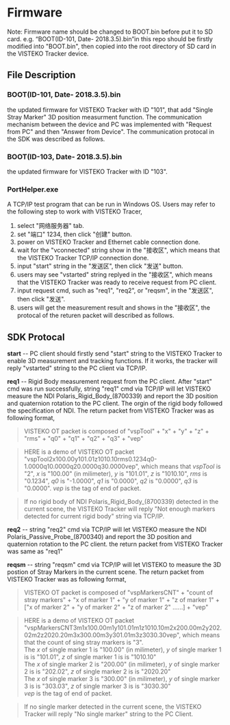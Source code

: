 # Firmware

Note: Firmware name should be changed to BOOT.bin before put it to SD card. e.g. “BOOT(ID-101, Date- 2018.3.5).bin”in this repo should be firstly modified into "BOOT.bin", then copied into the root directory of SD card in the VISTEKO Tracker device.

## File Description  

### BOOT(ID-101, Date- 2018.3.5).bin
   the updated firmware for VISTEKO Tracker with ID "101", that add "Single Stray Marker" 3D position measurment function. The communication mechanism between the device and PC was implemented with "Request from PC" and then "Answer from Device". The communication protocal in the SDK was described as follows.  
   
### BOOT(ID-103, Date- 2018.3.5).bin
   the updated firmware for VISTEKO Tracker with ID "103".   
   
### PortHelper.exe   
   A TCP/IP test program that can be run in Windows OS. Users may refer to the following step to work with VISTEKO Tracer,  
   1. select "网络服务器" tab.  
   2. set "端口" 1234, then click "创建" button.  
   3. power on VISTEKO Tracker and Ethernet cable connection done.  
   4. wait for the "vconnected" string show in the "接收区", which means that the VISTEKO Tracker TCP/IP connection done.
   5. input "start" string in the "发送区", then click "发送" button.  
   6. users may see "vstarted" string replyed in the "接收区", which means that the VISTEKO Tracker was ready to receive request from PC client.  
   7. input request cmd, such as "req1", "req2", or "reqsm", in the "发送区", then click "发送".  
   8. users will get the measurement result and shows in the "接收区", the protocal of the returen packet will described as follows.
   
## SDK Protocal  
   **start** -- PC client should firstly send "start" string to the VISTEKO Tracker to enable 3D measurement and tracking functions. If it works, the tracker will reply "vstarted" string to the PC client via TCP/IP.  
   
   **req1**  -- Rigid Body measurement request from the PC client. After "start" cmd was run successfully, string "req1" cmd via TCP/IP will let VISTEKO measure the NDI Polaris_Rigid_Body_(8700339) and report the 3D position and quaternion rotation to the PC client. The orgin of the rigid body followed the specification of NDI. The return packet from VISTEKO Tracker was as following format,  
   > VISTEKO OT packet is composed of "vspTool" + "x" + "y" + "z" + "rms" + "q0" + "q1" + "q2" + "q3" + "vep"  
   
   > HERE is a demo of VISTEKO OT packet "vspTool2x100.00y101.01z1010.10rms0.1234q0-1.0000q10.0000q20.0000q30.0000vep", which means that _vspTool_ is "2", _x_ is "100.00" (in milimeter), _y_ is "101.01", _z_ is "1010.10", _rms_ is "0.1234", _q0_ is "-1.0000", _q1_ is "0.0000", _q2_ is "0.0000", _q3_ is "0.0000". _vep_ is the tag of end of packet.  
   
   > If no rigid body of NDI Polaris_Rigid_Body_(8700339) detected in the current scene, the VISTEKO Tracker will reply "Not enough markers detected for current rigid body" string via TCP/IP.
   
   **req2**  -- string "req2" cmd via TCP/IP will let VISTEKO measure the NDI Polaris_Passive_Probe_(8700340) and report the 3D position and quaternion rotation to the PC client. the return packet from VISTEKO Tracker was same as "req1"  
   
   **reqsm** -- string "reqsm" cmd via TCP/IP will let VISTEKO to measure the 3D postion of Stray Markers in the current scene. The return packet from VISTEKO Tracker was as following format,  
   > VISTEKO OT packet is composed of "vspMarkersCNT" + "count of stray markers" + "x of marker 1" + "y of marker 1" + "z of marker 1" + ["x of marker 2" + "y of marker 2" + "z of marker 2" ......] + "vep"
   
   > HERE is a demo of VISTEKO OT packet "vspMarkersCNT3m1x100.00m1y101.01m1z1010.10m2x200.00m2y202.02m2z2020.20m3x300.00m3y301.01m3z3030.30vep", which means that the count of sing stray markers is "3".   
   The _x_ of single marker 1 is "100.00" (in milimeter), _y_ of single marker 1 is is "101.01", _z_ of single marker 1 is is "1010.10"  
   The _x_ of single marker 2 is "200.00" (in milimeter), _y_ of single marker 2 is is "202.02", _z_ of single marker 2 is is "2020.20"  
   The _x_ of single marker 3 is "300.00" (in milimeter), _y_ of single marker 3 is is "303.03", _z_ of single marker 3 is is "3030.30"  
   _vep_ is the tag of end of packet.  
   
   > If no single marker detected in the current scene, the VISTEKO Tracker will reply "No single marker" string to the PC Client.